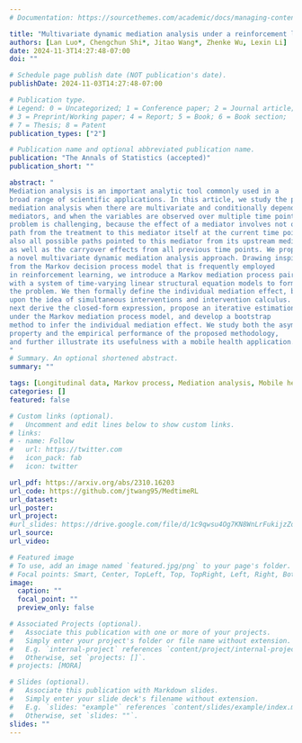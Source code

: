 ```yaml
---
# Documentation: https://sourcethemes.com/academic/docs/managing-content/

title: "Multivariate dynamic mediation analysis under a reinforcement learning framework"
authors: [Lan Luo*, Chengchun Shi*, Jitao Wang*, Zhenke Wu, Lexin Li]
date: 2024-11-3T14:27:48-07:00
doi: ""

# Schedule page publish date (NOT publication's date).
publishDate: 2024-11-03T14:27:48-07:00

# Publication type.
# Legend: 0 = Uncategorized; 1 = Conference paper; 2 = Journal article;
# 3 = Preprint/Working paper; 4 = Report; 5 = Book; 6 = Book section;
# 7 = Thesis; 8 = Patent
publication_types: ["2"]

# Publication name and optional abbreviated publication name.
publication: "The Annals of Statistics (accepted)"
publication_short: ""

abstract: "
Mediation analysis is an important analytic tool commonly used in a
broad range of scientific applications. In this article, we study the problem of
mediation analysis when there are multivariate and conditionally dependent
mediators, and when the variables are observed over multiple time points. The
problem is challenging, because the effect of a mediator involves not only the
path from the treatment to this mediator itself at the current time point, but
also all possible paths pointed to this mediator from its upstream mediators,
as well as the carryover effects from all previous time points. We propose
a novel multivariate dynamic mediation analysis approach. Drawing inspiration
from the Markov decision process model that is frequently employed
in reinforcement learning, we introduce a Markov mediation process paired
with a system of time-varying linear structural equation models to formulate
the problem. We then formally define the individual mediation effect, built
upon the idea of simultaneous interventions and intervention calculus. We
next derive the closed-form expression, propose an iterative estimation procedure
under the Markov mediation process model, and develop a bootstrap
method to infer the individual mediation effect. We study both the asymptotic
property and the empirical performance of the proposed methodology,
and further illustrate its usefulness with a mobile health application.
"
# Summary. An optional shortened abstract.
summary: ""

tags: [Longitudinal data, Markov process, Mediation analysis, Mobile health, Reinforcement learning]
categories: []
featured: false

# Custom links (optional).
#   Uncomment and edit lines below to show custom links.
# links:
# - name: Follow
#   url: https://twitter.com
#   icon_pack: fab
#   icon: twitter

url_pdf: https://arxiv.org/abs/2310.16203
url_code: https://github.com/jtwang95/MedtimeRL
url_dataset:
url_poster: 
url_project:
#url_slides: https://drive.google.com/file/d/1c9qwsu4Og7KN8WnLrFukijzZoh9Mbd6D/view?usp=sharing
url_source:
url_video:

# Featured image
# To use, add an image named `featured.jpg/png` to your page's folder. 
# Focal points: Smart, Center, TopLeft, Top, TopRight, Left, Right, BottomLeft, Bottom, BottomRight.
image:
  caption: ""
  focal_point: ""
  preview_only: false

# Associated Projects (optional).
#   Associate this publication with one or more of your projects.
#   Simply enter your project's folder or file name without extension.
#   E.g. `internal-project` references `content/project/internal-project/index.md`.
#   Otherwise, set `projects: []`.
# projects: [MORA]

# Slides (optional).
#   Associate this publication with Markdown slides.
#   Simply enter your slide deck's filename without extension.
#   E.g. `slides: "example"` references `content/slides/example/index.md`.
#   Otherwise, set `slides: ""`.
slides: ""
---
```


